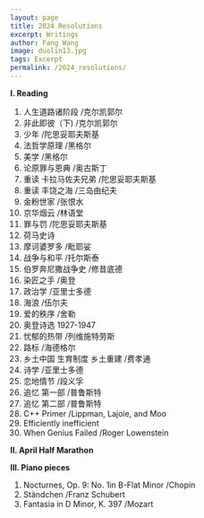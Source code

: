 ```yaml
---
layout: page
title: 2024 Resolutions
excerpt: Writings
author: Fang Wang
image: duolin13.jpg
tags: Excerpt
permalink: /2024_resolutions/
---
```


**I. Reading**

1. 人生道路诸阶段  /克尔凯郭尔
2. 非此即彼（下) /克尔凯郭尔   
3. 少年 /陀思妥耶夫斯基   
4. 法哲学原理 /黑格尔
5. 美学 /黑格尔
6. 论原罪与恩典 /奥古斯丁
7. 重读 卡拉马佐夫兄弟 /陀思妥耶夫斯基
8. 重读 丰饶之海 /三岛由纪夫
9. 金粉世家 /张恨水
10. 京华烟云 /林语堂
11. 罪与罚 /陀思妥耶夫斯基
12. 荷马史诗   
13. 摩诃婆罗多 /毗耶娑
14. 战争与和平 /托尔斯泰
15. 伯罗奔尼撒战争史 /修昔底德   
16. 染匠之手 /奥登
17. 政治学 /亚里士多德   
18. 海浪 /伍尔夫
19. 爱的秩序 /舍勒  
20. 奥登诗选 1927-1947
21. 忧郁的热带 /列维施特劳斯
22. 路标 /海德格尔
23. 乡土中国 生育制度 乡土重建 /费孝通
24. 诗学 /亚里士多德
25. 恋地情节 /段义孚
26. 追忆 第一部 /普鲁斯特
27. 追忆 第二部 /普鲁斯特
28. C++ Primer /Lippman, Lajoie, and Moo    
29. Efficiently inefficient   
30. When Genius Failed /Roger Lowenstein   



**II. April Half Marathon**



**III. Piano pieces**

1. Nocturnes, Op. 9: No. 1in B-Flat Minor /Chopin     
2. Ständchen /Franz Schubert        
3. Fantasia in D Minor, K. 397 /Mozart 
